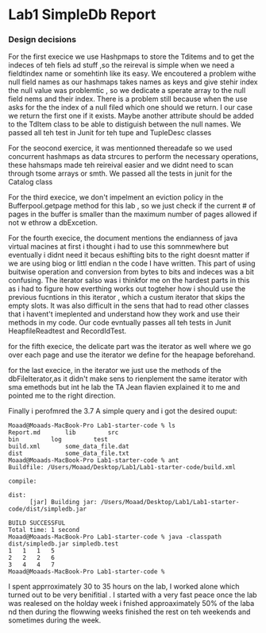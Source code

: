 # Lab1 SimpleDb Report
### Design decisions
For the first execice we use Hashpmaps to store the Tditems and to get the indeces of teh fiels ad stuff ,so the reireval is simple when we need a fieldtindex name or somehtinh like its easy. We encoutered a problem withe null field names as our hashmaps takes names as keys and give stehir index the null value was problemtic , so we dedicate a sperate array to the null field nems and their index. There is  a problem still because when the use asks for the the index of a null filed which one should we return. I our case we return the first one if it exists. Maybe another attribute should be added to the TdItem class to be able to distiguish between the null names. We passed all teh test in Junit for teh tupe and TupleDesc classes

For the seocond exercice, it was mentionned thereadafe so we used concurrent hashmaps as data strcures to perform the necessary operations, these hahsmaps made teh reireival easier and we didnt need to scan through tsome arrays or smth. We passed all the tests in junit for the Catalog class

For the third execice, we don't impelment an eviction policy in the Bufferpool.getpage method for this lab , so we just check if the current # of pages in the buffer is smaller than the maximum number of pages allowed if not w ethrow a dbExcetion.

For the fourth execice, the document mentions the endianness of java virtual macines at first i thought i had to use this somnmewhere but eventually i didnt need it becaus eshifting bits to the right doesnt matter if we are using biog or littl endian n the code I have written. This part of using buitwise operation and conversion from bytes to bits and indeces was a bit confusing. The iterator salso was i thinkfor me on the hardest parts in this as i had to figure how everthing works out togteher how i should use the previous fucntions in this iterator , which a custum iterator that skips the empty slots. It was also difficult in the sens that had to read other classes that i havent't imeplented and understand how they work and use their methods in my code. Our code evntually passes all teh tests in Junit HeapfileReadtest and RecordIdTest.

for the fifth execice, the delicate part was the iterator as well where we go over each page and use the iterator we define for the heapage beforehand.


for the last execice, in the iterator we just use the methods of the  dbFileIterator,as it didn't make sens to rienplement the same iterator with sma emethods but int he lab the TA Jean flavien explained it to me and pointed me to the right direction.

Finally i perofmred the 3.7 A simple query and i got the desired ouput:
```
Moaad@Moaads-MacBook-Pro Lab1-starter-code % ls
Report.md		lib			src
bin			log			test
build.xml		some_data_file.dat
dist			some_data_file.txt
Moaad@Moaads-MacBook-Pro Lab1-starter-code % ant
Buildfile: /Users/Moaad/Desktop/Lab1/Lab1-starter-code/build.xml

compile:

dist:
      [jar] Building jar: /Users/Moaad/Desktop/Lab1/Lab1-starter-code/dist/simpledb.jar

BUILD SUCCESSFUL
Total time: 1 second
Moaad@Moaads-MacBook-Pro Lab1-starter-code % java -classpath dist/simpledb.jar simpledb.test
1	1	1	5
2	2	2	6
3	4	4	7
Moaad@Moaads-MacBook-Pro Lab1-starter-code % 
```


I spent apprroximately 30 to 35 hours on the lab, I worked alone which turned out to be very benifitial . I started with a very fast peace once the lab was realesed on the holday week i fnished approaximately 50% of the laba nd then during the flowwing weeks finished the rest on teh weekends and sometimes during the week. 
